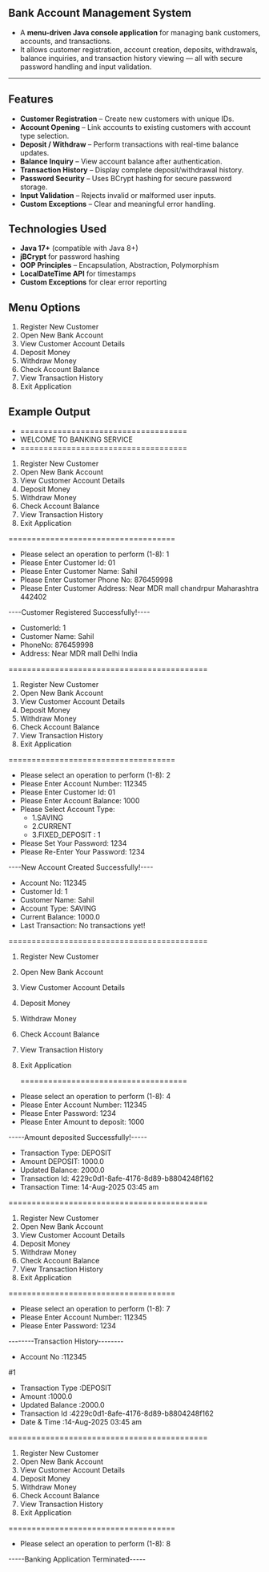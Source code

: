 ## Bank Account Management System 

- A **menu-driven Java console application** for managing bank customers, accounts, and transactions.  
- It allows customer registration, account creation, deposits, withdrawals, balance inquiries, and transaction history viewing — all with secure password handling and input validation.

---

## Features

- **Customer Registration** – Create new customers with unique IDs.
- **Account Opening** – Link accounts to existing customers with account type selection.
- **Deposit / Withdraw** – Perform transactions with real-time balance updates.
- **Balance Inquiry** – View account balance after authentication.
- **Transaction History** – Display complete deposit/withdrawal history.
- **Password Security** – Uses BCrypt hashing for secure password storage.
- **Input Validation** – Rejects invalid or malformed user inputs.
- **Custom Exceptions** – Clear and meaningful error handling.



## Technologies Used

- **Java 17+** (compatible with Java 8+)
- **jBCrypt** for password hashing
- **OOP Principles** – Encapsulation, Abstraction, Polymorphism
- **LocalDateTime API** for timestamps
- **Custom Exceptions** for clear error reporting

## Menu Options

1. Register New Customer
2. Open New Bank Account
3. View Customer Account Details
4. Deposit Money
5. Withdraw Money
6. Check Account Balance
7. View Transaction History
8. Exit Application


## Example Output

 - ====================================
-  WELCOME TO BANKING SERVICE     
- ====================================
1. Register New Customer
2. Open New Bank Account
3. View Customer Account Details
4. Deposit Money
5. Withdraw Money
6. Check Account Balance
7. View Transaction History 
8.  Exit Application
  
====================================
  -  Please select an operation to perform (1-8):
1
  -  Please Enter Customer Id:
01
   - Please Enter Customer Name:
Sahil
   - Please Enter Customer Phone No:
   876459998
   - Please Enter Customer Address:
   Near MDR mall chandrpur Maharashtra 442402

   ----Customer Registered Successfully!----
  -  CustomerId: 1
  -  Customer Name: Sahil
   - PhoneNo: 876459998
   - Address: Near MDR mall Delhi India
 
===========================================

1. Register New Customer
2. Open New Bank Account
3. View Customer Account Details
4. Deposit Money
5. Withdraw Money
6. Check Account Balance
7. View Transaction History 
8.  Exit Application

====================================
  -  Please select an operation to perform (1-8):
   2
   - Please Enter Account Number:
   112345
   - Please Enter Customer Id:
   01
   - Please Enter Account Balance:
   1000
   - Please Select Account Type:
      -  1.SAVING
      - 2.CURRENT
       - 3.FIXED_DEPOSIT :
1
   - Please Set Your Password:
   1234
  -  Please Re-Enter Your Password:
   1234

   ----New Account Created Successfully!----
  -  Account No: 112345
   - Customer Id: 1
   - Customer Name: Sahil
   - Account Type: SAVING
   - Current Balance: 1000.0
   - Last Transaction: No transactions yet!
   
===========================================
1. Register New Customer
2. Open New Bank Account
3. View Customer Account Details
4. Deposit Money
5. Withdraw Money
6. Check Account Balance
7. View Transaction History
8. Exit Application

   ====================================
  -  Please select an operation to perform (1-8):
   4
   - Please Enter Account Number:
   112345
   - Please Enter Password:
   1234
   - Please Enter Amount to deposit:
   1000

   -----Amount deposited Successfully!-----
  -  Transaction Type: DEPOSIT
   - Amount DEPOSIT: 1000.0
   - Updated Balance: 2000.0
   - Transaction Id: 4229c0d1-8afe-4176-8d89-b8804248f162
   - Transaction Time: 14-Aug-2025 03:45 am
   
===========================================
1. Register New Customer
2. Open New Bank Account
3. View Customer Account Details
4. Deposit Money
5. Withdraw Money
6. Check Account Balance
7. View Transaction History 
8. Exit Application

 ====================================
   - Please select an operation to perform (1-8):
   7
   - Please Enter Account Number:
112345
   - Please Enter Password:
1234

   
  --------Transaction History--------
  -  Account No  :112345

#1
- Transaction Type :DEPOSIT
- Amount           :1000.0
- Updated Balance  :2000.0
- Transaction Id   :4229c0d1-8afe-4176-8d89-b8804248f162
- Date & Time      :14-Aug-2025 03:45 am

===========================================
1. Register New Customer
2. Open New Bank Account
3. View Customer Account Details
4. Deposit Money
5. Withdraw Money
6. Check Account Balance
7. View Transaction History 
8. Exit Application

 ====================================
   - Please select an operation to perform (1-8):
   8
  
-----Banking Application Terminated-----


